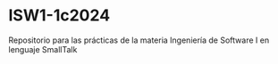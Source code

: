 # ISW1-1c2024
Repositorio para las prácticas de la materia Ingeniería de Software I en lenguaje SmallTalk
